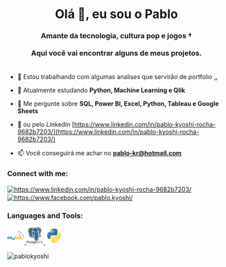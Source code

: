 <h1 align="center">Olá 👋, eu sou o Pablo</h1>
<h3 align="center">Amante da tecnologia, cultura pop e jogos † <br><br>Aqui você vai encontrar alguns de meus projetos.</br></br></h3>

- 🔭 Estou trabalhando com algumas analises que servirão de portfolio [..](..)

- 🌱 Atualmente estudando **Python, Machine Learning e Qlik**

- 💬 Me pergunte sobre **SQL, Power BI, Excel, Python, Tableau e Google Sheets**

- 📝 ou pelo Linkedin [https://www.linkedin.com/in/pablo-kyoshi-rocha-9682b7203/](https://www.linkedin.com/in/pablo-kyoshi-rocha-9682b7203/)

- 📫 Você conseguirá me achar no **pablo-kr@hotmail.com**

<h3 align="left">Connect with me:</h3>
<p align="left">
<a href="https://linkedin.com/in/https://www.linkedin.com/in/pablo-kyoshi-rocha-9682b7203/" target="blank"><img align="center" src="https://raw.githubusercontent.com/rahuldkjain/github-profile-readme-generator/master/src/images/icons/Social/linked-in-alt.svg" alt="https://www.linkedin.com/in/pablo-kyoshi-rocha-9682b7203/" height="30" width="40" /></a>
<a href="https://fb.com/https://www.facebook.com/pablo.kyoshi/" target="blank"><img align="center" src="https://raw.githubusercontent.com/rahuldkjain/github-profile-readme-generator/master/src/images/icons/Social/facebook.svg" alt="https://www.facebook.com/pablo.kyoshi/" height="30" width="40" /></a>
</p>

<h3 align="left">Languages and Tools:</h3>
<p align="left"> <a href="https://www.mysql.com/" target="_blank" rel="noreferrer"> <img src="https://raw.githubusercontent.com/devicons/devicon/master/icons/mysql/mysql-original-wordmark.svg" alt="mysql" width="40" height="40"/> </a> <a href="https://www.postgresql.org" target="_blank" rel="noreferrer"> <img src="https://raw.githubusercontent.com/devicons/devicon/master/icons/postgresql/postgresql-original-wordmark.svg" alt="postgresql" width="40" height="40"/> </a> <a href="https://www.python.org" target="_blank" rel="noreferrer"> <img src="https://raw.githubusercontent.com/devicons/devicon/master/icons/python/python-original.svg" alt="python" width="40" height="40"/> </a> </p>

<p><img align="center" src="https://github-readme-stats.vercel.app/api/top-langs?username=pablokyoshi&show_icons=true&locale=en&layout=compact" alt="pablokyoshi" /></p>


<!---
pablokyoshi/pablokyoshi is a ✨ special ✨ repository because its `README.md` (this file) appears on your GitHub profile.
You can click the Preview link to take a look at your changes.
--->
